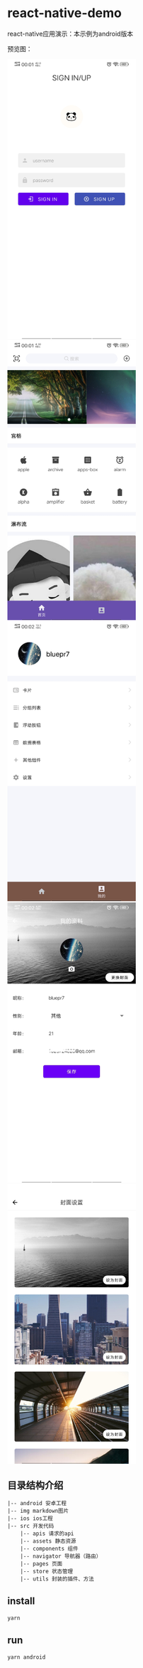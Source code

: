 # react-native-demo

react-native应用演示：本示例为android版本

预览图：

<img src="https://github.com/rayeric/react-native-demo/blob/master/img/1.jpg" alt="1.jpg" width="290"/><img src="https://github.com/rayeric/react-native-demo/blob/master/img/2.jpg" alt="2.jpg" width="290"/><img src="https://github.com/rayeric/react-native-demo/blob/master/img/3.jpg" alt="3.jpg" width="290"/>
<img src="https://github.com/rayeric/react-native-demo/blob/master/img/4.jpg" alt="4.jpg" width="290"/><img src="https://github.com/rayeric/react-native-demo/blob/master/img/5.jpg" alt="5.jpg" width="290"/>

<!--
![image](https://github.com/rayeric/react-native-demo/blob/master/img/1.jpg)
![image](https://github.com/rayeric/react-native-demo/blob/master/img/2.jpg)
![image](https://github.com/rayeric/react-native-demo/blob/master/img/3.jpg)
![image](https://github.com/rayeric/react-native-demo/blob/master/img/4.jpg)
![image](https://github.com/rayeric/react-native-demo/blob/master/img/5.jpg)
-->

## 目录结构介绍

    |-- android 安卓工程
    |-- img markdown图片
    |-- ios ios工程
    |-- src 开发代码
        |-- apis 请求的api
        |-- assets 静态资源
        |-- components 组件
        |-- navigator 导航器（路由）
        |-- pages 页面
        |-- store 状态管理
        |-- utils 封装的插件、方法

## install
```shell script
yarn
```

## run
```shell script
yarn android
```
